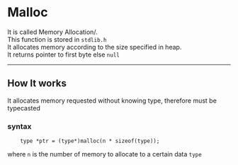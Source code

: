 # Malloc
It is called Memory Allocation/. <br/>
This function is stored in `stdlib.h` <br/>
It allocates memory according to the size specified in heap. <br/>
It returns pointer to first byte else `null` <br/>
***
## How It works
It allocates memory requested without knowing type, therefore must be typecasted
### syntax
```
	type *ptr = (type*)malloc(n * sizeof(type));
```
where `n` is the number of memory to allocate to a certain data `type`

